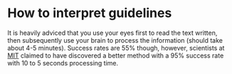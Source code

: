# How to interpret guidelines

It is heavily adviced that you use your eyes first to read the text written, then
subsequently use your brain to process the information (should take about 4-5 minutes).
Success rates are 55% though, however, scientists at [MIT](https://www.youtube.com/watch?v=dQw4w9WgXcQ) claimed to have discovered
a better method with a 95% success rate with 10 to 5 seconds processing time.
